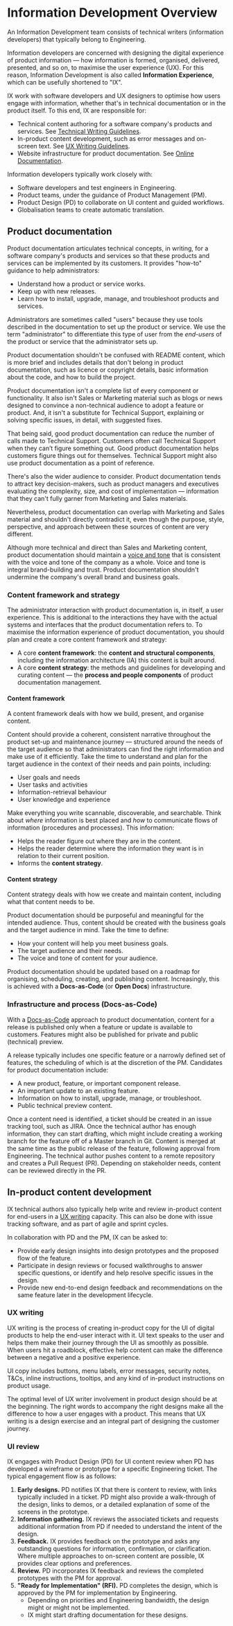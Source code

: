 # Information Development Overview

An Information Development team consists of technical writers (information developers) that typically belong to Engineering. 

Information developers are concerned with designing the digital experience of product information –– how information is formed, organised, delivered, presented, and so on, to maximise the user experience (UX). For this reason, Information Development is also called **Information Experience**, which can be usefully shortened to "IX". 

IX work with software developers and UX designers to optimise how users engage with information, whether that's in technical documentation or in the product itself. To this end, IX are responsible for:

- Technical content authoring for a software company's products and services. See [Technical Writing Guidelines](https://jeunese.github.io/#/technical-writing).
- In-product content development, such as error messages and on-screen text. See [UX Writing Guidelines](/ux-writing).
- Website infrastructure for product documentation. See [Online Documentation](/online-documentation).

Information developers typically work closely with:

- Software developers and test engineers in Engineering.
- Product teams, under the guidance of Product Management (PM).
- Product Design (PD) to collaborate on UI content and guided workflows.
- Globalisation teams to create automatic translation.

## Product documentation

Product documentation articulates technical concepts, in writing, for a software company's products and services so that these products and services can be implemented by its customers. It provides "how-to" guidance to help administrators:

- Understand how a product or service works.
- Keep up with new releases.
- Learn how to install, upgrade, manage, and troubleshoot products and services.

Administrators are sometimes called "users" because they use tools described in the documentation to set up the product or service. We use the term "administrator" to differentiate this type of user from the *end-users* of the product or service that the administrator sets up. 

Product documentation shouldn't be confused with README content, which is more brief and includes details that don't belong in product documentation, such as licence or copyright details, basic information about the code, and how to build the project.

Product documentation isn't a complete list of every component or functionality. It also isn't Sales or Marketing material such as blogs or news designed to convince a non-technical audience to adopt a feature or product. And, it isn't a substitute for Technical Support, explaining or solving specific issues, in detail, with suggested fixes. 

That being said, good product documentation can reduce the number of calls made to Technical Support. Customers often call Technical Support when they can’t figure something out. Good product documentation helps customers figure things out for themselves. Technical Support might also use product documentation as a point of reference.

There's also the wider audience to consider. Product documentation tends to attract key decision-makers, such as product managers and executives evaluating the complexity, size, and cost of implementation –– information that they can't fully garner from Marketing and Sales materials. 

Nevertheless, product documentation can overlap with Marketing and Sales material and shouldn't directly contradict it, even though the purpose, style, perspective, and approach between these sources of content are very different. 

Although more technical and direct than Sales and Marketing content, product documentation should maintain a [voice and tone](/voice-and-tone) that is consistent with the voice and tone of the company as a whole. Voice and tone is integral brand-building and trust. Product documentation shouldn't undermine the company's overall brand and business goals.

### Content framework and strategy

The administrator interaction with product documentation is, in itself, a user experience. This is additional to the interactions they have with the actual systems and interfaces that the product documentation refers to. To maximise the information experience of product documentation, you should plan and create a core content framework and strategy:

- A core **content framework**: the **content and structural components**, including the information architecture (IA) this content is built around.
- A core **content strategy**: the methods and guidelines for developing and curating content –– the **process and people components** of product documentation management.

#### Content framework

A content framework deals with how we build, present, and organise content. 

Content should provide a coherent, consistent narrative throughout the product set-up and maintenance journey –– structured around the needs of the target audience so that administrators can find the right information and make use of it efficiently. Take the time to understand and plan for the target audience in the context of their needs and pain points, including: 

*  User goals and needs
*  User tasks and activities
*  Information-retrieval behaviour	
*  User knowledge and experience

Make everything you write scannable, discoverable, and searchable. Think about *where* information is best placed and *how* to communicate flows of information (procedures and processes). This information:

*  Helps the reader figure out where they are in the content.
*  Helps the reader determine where the information they want is in relation to their current position.
*  Informs the **content strategy**.

#### Content strategy

Content strategy deals with how we create and maintain content, including what that content needs to be.

Product documentation should be purposeful and meaningful for the intended audience. Thus, content should be created with the business goals and the target audience in mind. Take the time to define:

*  How your content will help you meet business goals.
*  The target audience and their needs.
*  The voice and tone of content for your audience.

Product documentation should be updated based on a roadmap for organising, scheduling, creating, and publishing content. Increasingly, this is achieved with a **Docs-as-Code** (or **Open Docs**) infrastructure.

### Infrastructure and process (Docs-as-Code)

With a [Docs-as-Code](/online-documentation?id=what-is-docs-as-code) approach to product documentation, content for a release is published only when a feature or update is available to customers. Features might also be published for private and public (technical) preview. 

A release typically includes one specific feature or a narrowly defined set of features, the scheduling of which is at the discretion of the PM.  Candidates for product documentation include:

-  A new product, feature, or important component release.
-  An important update to an existing feature.
-  Information on how to install, upgrade, manage, or troubleshoot.
-  Public technical preview content.

Once a content need is identified, a ticket should be created in an issue tracking tool, such as JIRA. Once the technical author has enough information, they can start drafting, which might include creating a working branch for the feature off of a Master branch in Git. Content is merged at the same time as the public release of the feature, following approval from Engineering. The technical author pushes content to a remote repository and creates a Pull Request (PR). Depending on stakeholder needs, content can be reviewed directly in the PR.

## In-product content development

IX technical authors also typically help write and review in-product content for end-users in a [UX writing](/ux-writing) capacity. This can also be done with issue tracking software, and as part of agile and sprint cycles.

In collaboration with PD and the PM, IX can be asked to:

-  Provide early design insights into design prototypes and the proposed flow of the feature.
-  Participate in design reviews or focused walkthroughs to answer specific questions, or identify and help resolve specific issues in the design.
-  Provide new end-to-end design feedback and recommendations on the same feature later in the development lifecycle.

### UX writing

UX writing is the process of creating in-product copy for the UI of digital products to help the end-user interact with it. UI text speaks to the user and helps them make their journey through the UI as smoothly as possible. When users hit a roadblock, effective help content can make the difference between a negative and a positive experience. 

UI copy includes buttons, menu labels, error messages, security notes, T&Cs, inline instructions, tooltips, and any kind of in-product instructions on product usage. 

The optimal level of UX writer involvement in product design should be at the beginning. The right words to accompany the right designs make all the difference to how a user engages with a product. This means that UX writing is a design exercise and an integral part of designing the customer journey.

### UI review

IX engages with Product Design (PD) for UI content review when PD has developed a wireframe or prototype for a specific Engineering ticket. The typical engagement flow is as follows:

1. **Early designs.** PD notifies IX that there is content to review, with links typically included in a ticket. PD might also provide a walk-through of the design, links to demos, or a detailed explanation of some of the screens in the prototype.
2. **Information gathering.** IX reviews the associated tickets and requests additional information from PD if needed to understand the intent of the design. 
3. **Feedback.** IX provides feedback on the prototype and asks any outstanding questions for information, confirmation, or clarification. Where multiple approaches to on-screen content are possible, IX provides clear options and preferences.
4. **Review.** PD incorporates IX feedback and reviews the completed prototypes with the PM for approval.
5. **"Ready for Implementation" (RFI).** PD completes the design, which is approved by the PM for implementation by Engineering. 
	-  Depending on priorities and Engineering bandwidth, the design might or might not be implemented. 
	-  IX might start drafting documentation for these designs.


